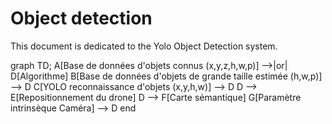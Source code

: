 # Object detection

This document is dedicated to the Yolo Object Detection system.

graph TD;
    A[Base de données d'objets connus (x,y,z,h,w,p)] -->|or| D[Algorithme]
    B[Base de données d'objets de grande taille estimée (h,w,p)] --> D
    C[YOLO reconnaissance d'objets (x,y,h,w)] --> D
    D --> E[Repositionnement du drone]
    D --> F[Carte sémantique]
    G[Paramètre intrinsèque Caméra] --> D
    end